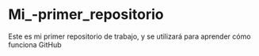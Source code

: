 # Mi_-primer_repositorio
Este es mi primer repositorio de trabajo, y se utilizará para aprender cómo funciona GitHub
